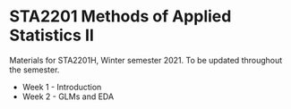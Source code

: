# STA2201 Methods of Applied Statistics II

Materials for STA2201H, Winter semester 2021. To be updated throughout the semester. 

- Week 1 - Introduction
- Week 2 - GLMs and EDA
